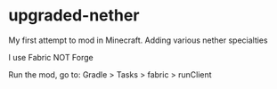 # upgraded-nether
My first attempt to mod in Minecraft. Adding various nether specialties

I use Fabric NOT Forge

Run the mod, go to: Gradle > Tasks > fabric > runClient
